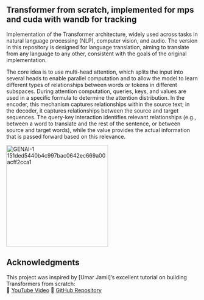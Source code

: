 ## Transformer from scratch, implemented for mps and cuda with wandb for tracking ##

Implementation of the Transformer architecture, widely used across tasks in natural language processing (NLP), computer vision, and audio. The version in this repository is designed for language translation, aiming to translate from any language to any other, consistent with the goals of the original implementation.

The core idea is to use multi-head attention, which splits the input into several heads to enable parallel computation and to allow the model to learn different types of relationships between words or tokens in different subspaces. During attention computation, queries, keys, and values are used in a specific formula to determine the attention distribution. In the encoder, this mechanism captures relationships within the source text; in the decoder, it captures relationships between the source and target sequences. The query-key interaction identifies relevant relationships (e.g., between a word to translate and the rest of the sentence, or between source and target words), while the value provides the actual information that is passed forward based on this relevance.

<img width="267" alt="GENAI-1 151ded5440b4c997bac0642ec669a00acff2cca1" src="https://github.com/user-attachments/assets/4a566b02-ffc8-4734-b101-2568dcc207e8" />

## Acknowledgments

This project was inspired by [Umar Jamil]’s excellent tutorial on building Transformers from scratch:  
🔗 [YouTube Video]([https://youtu.be/example](https://www.youtube.com/watch?v=ISNdQcPhsts&t=10180s))  
🔗 [GitHub Repository]([https://github.com/username/repo-name](https://github.com/hkproj/pytorch-transformer))
